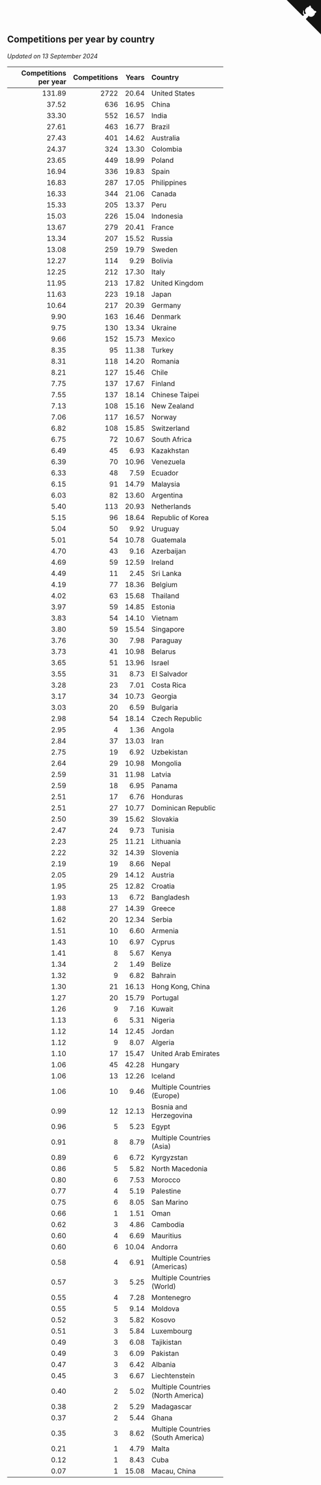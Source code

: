 ## Competitions per year by country

*Updated on 13 September 2024*

| Competitions per year | Competitions | Years | Country |
| ---: | ---: | ---: | :--- |
| 131.89 | 2722 | 20.64 | United States |
| 37.52 | 636 | 16.95 | China |
| 33.30 | 552 | 16.57 | India |
| 27.61 | 463 | 16.77 | Brazil |
| 27.43 | 401 | 14.62 | Australia |
| 24.37 | 324 | 13.30 | Colombia |
| 23.65 | 449 | 18.99 | Poland |
| 16.94 | 336 | 19.83 | Spain |
| 16.83 | 287 | 17.05 | Philippines |
| 16.33 | 344 | 21.06 | Canada |
| 15.33 | 205 | 13.37 | Peru |
| 15.03 | 226 | 15.04 | Indonesia |
| 13.67 | 279 | 20.41 | France |
| 13.34 | 207 | 15.52 | Russia |
| 13.08 | 259 | 19.79 | Sweden |
| 12.27 | 114 | 9.29 | Bolivia |
| 12.25 | 212 | 17.30 | Italy |
| 11.95 | 213 | 17.82 | United Kingdom |
| 11.63 | 223 | 19.18 | Japan |
| 10.64 | 217 | 20.39 | Germany |
| 9.90 | 163 | 16.46 | Denmark |
| 9.75 | 130 | 13.34 | Ukraine |
| 9.66 | 152 | 15.73 | Mexico |
| 8.35 | 95 | 11.38 | Turkey |
| 8.31 | 118 | 14.20 | Romania |
| 8.21 | 127 | 15.46 | Chile |
| 7.75 | 137 | 17.67 | Finland |
| 7.55 | 137 | 18.14 | Chinese Taipei |
| 7.13 | 108 | 15.16 | New Zealand |
| 7.06 | 117 | 16.57 | Norway |
| 6.82 | 108 | 15.85 | Switzerland |
| 6.75 | 72 | 10.67 | South Africa |
| 6.49 | 45 | 6.93 | Kazakhstan |
| 6.39 | 70 | 10.96 | Venezuela |
| 6.33 | 48 | 7.59 | Ecuador |
| 6.15 | 91 | 14.79 | Malaysia |
| 6.03 | 82 | 13.60 | Argentina |
| 5.40 | 113 | 20.93 | Netherlands |
| 5.15 | 96 | 18.64 | Republic of Korea |
| 5.04 | 50 | 9.92 | Uruguay |
| 5.01 | 54 | 10.78 | Guatemala |
| 4.70 | 43 | 9.16 | Azerbaijan |
| 4.69 | 59 | 12.59 | Ireland |
| 4.49 | 11 | 2.45 | Sri Lanka |
| 4.19 | 77 | 18.36 | Belgium |
| 4.02 | 63 | 15.68 | Thailand |
| 3.97 | 59 | 14.85 | Estonia |
| 3.83 | 54 | 14.10 | Vietnam |
| 3.80 | 59 | 15.54 | Singapore |
| 3.76 | 30 | 7.98 | Paraguay |
| 3.73 | 41 | 10.98 | Belarus |
| 3.65 | 51 | 13.96 | Israel |
| 3.55 | 31 | 8.73 | El Salvador |
| 3.28 | 23 | 7.01 | Costa Rica |
| 3.17 | 34 | 10.73 | Georgia |
| 3.03 | 20 | 6.59 | Bulgaria |
| 2.98 | 54 | 18.14 | Czech Republic |
| 2.95 | 4 | 1.36 | Angola |
| 2.84 | 37 | 13.03 | Iran |
| 2.75 | 19 | 6.92 | Uzbekistan |
| 2.64 | 29 | 10.98 | Mongolia |
| 2.59 | 31 | 11.98 | Latvia |
| 2.59 | 18 | 6.95 | Panama |
| 2.51 | 17 | 6.76 | Honduras |
| 2.51 | 27 | 10.77 | Dominican Republic |
| 2.50 | 39 | 15.62 | Slovakia |
| 2.47 | 24 | 9.73 | Tunisia |
| 2.23 | 25 | 11.21 | Lithuania |
| 2.22 | 32 | 14.39 | Slovenia |
| 2.19 | 19 | 8.66 | Nepal |
| 2.05 | 29 | 14.12 | Austria |
| 1.95 | 25 | 12.82 | Croatia |
| 1.93 | 13 | 6.72 | Bangladesh |
| 1.88 | 27 | 14.39 | Greece |
| 1.62 | 20 | 12.34 | Serbia |
| 1.51 | 10 | 6.60 | Armenia |
| 1.43 | 10 | 6.97 | Cyprus |
| 1.41 | 8 | 5.67 | Kenya |
| 1.34 | 2 | 1.49 | Belize |
| 1.32 | 9 | 6.82 | Bahrain |
| 1.30 | 21 | 16.13 | Hong Kong, China |
| 1.27 | 20 | 15.79 | Portugal |
| 1.26 | 9 | 7.16 | Kuwait |
| 1.13 | 6 | 5.31 | Nigeria |
| 1.12 | 14 | 12.45 | Jordan |
| 1.12 | 9 | 8.07 | Algeria |
| 1.10 | 17 | 15.47 | United Arab Emirates |
| 1.06 | 45 | 42.28 | Hungary |
| 1.06 | 13 | 12.26 | Iceland |
| 1.06 | 10 | 9.46 | Multiple Countries (Europe) |
| 0.99 | 12 | 12.13 | Bosnia and Herzegovina |
| 0.96 | 5 | 5.23 | Egypt |
| 0.91 | 8 | 8.79 | Multiple Countries (Asia) |
| 0.89 | 6 | 6.72 | Kyrgyzstan |
| 0.86 | 5 | 5.82 | North Macedonia |
| 0.80 | 6 | 7.53 | Morocco |
| 0.77 | 4 | 5.19 | Palestine |
| 0.75 | 6 | 8.05 | San Marino |
| 0.66 | 1 | 1.51 | Oman |
| 0.62 | 3 | 4.86 | Cambodia |
| 0.60 | 4 | 6.69 | Mauritius |
| 0.60 | 6 | 10.04 | Andorra |
| 0.58 | 4 | 6.91 | Multiple Countries (Americas) |
| 0.57 | 3 | 5.25 | Multiple Countries (World) |
| 0.55 | 4 | 7.28 | Montenegro |
| 0.55 | 5 | 9.14 | Moldova |
| 0.52 | 3 | 5.82 | Kosovo |
| 0.51 | 3 | 5.84 | Luxembourg |
| 0.49 | 3 | 6.08 | Tajikistan |
| 0.49 | 3 | 6.09 | Pakistan |
| 0.47 | 3 | 6.42 | Albania |
| 0.45 | 3 | 6.67 | Liechtenstein |
| 0.40 | 2 | 5.02 | Multiple Countries (North America) |
| 0.38 | 2 | 5.29 | Madagascar |
| 0.37 | 2 | 5.44 | Ghana |
| 0.35 | 3 | 8.62 | Multiple Countries (South America) |
| 0.21 | 1 | 4.79 | Malta |
| 0.12 | 1 | 8.43 | Cuba |
| 0.07 | 1 | 15.08 | Macau, China |


<a href="https://github.com/jonatanklosko/wca_statistics" class="github-corner" aria-label="View source on Github"><svg width="80" height="80" viewBox="0 0 250 250" style="fill:#151513; color:#fff; position: absolute; top: 0; border: 0; right: 0;" aria-hidden="true"><path d="M0,0 L115,115 L130,115 L142,142 L250,250 L250,0 Z"></path><path d="M128.3,109.0 C113.8,99.7 119.0,89.6 119.0,89.6 C122.0,82.7 120.5,78.6 120.5,78.6 C119.2,72.0 123.4,76.3 123.4,76.3 C127.3,80.9 125.5,87.3 125.5,87.3 C122.9,97.6 130.6,101.9 134.4,103.2" fill="currentColor" style="transform-origin: 130px 106px;" class="octo-arm"></path><path d="M115.0,115.0 C114.9,115.1 118.7,116.5 119.8,115.4 L133.7,101.6 C136.9,99.2 139.9,98.4 142.2,98.6 C133.8,88.0 127.5,74.4 143.8,58.0 C148.5,53.4 154.0,51.2 159.7,51.0 C160.3,49.4 163.2,43.6 171.4,40.1 C171.4,40.1 176.1,42.5 178.8,56.2 C183.1,58.6 187.2,61.8 190.9,65.4 C194.5,69.0 197.7,73.2 200.1,77.6 C213.8,80.2 216.3,84.9 216.3,84.9 C212.7,93.1 206.9,96.0 205.4,96.6 C205.1,102.4 203.0,107.8 198.3,112.5 C181.9,128.9 168.3,122.5 157.7,114.1 C157.9,116.9 156.7,120.9 152.7,124.9 L141.0,136.5 C139.8,137.7 141.6,141.9 141.8,141.8 Z" fill="currentColor" class="octo-body"></path></svg></a><style>.github-corner:hover .octo-arm{animation:octocat-wave 560ms ease-in-out}@keyframes octocat-wave{0%,100%{transform:rotate(0)}20%,60%{transform:rotate(-25deg)}40%,80%{transform:rotate(10deg)}}@media (max-width:500px){.github-corner:hover .octo-arm{animation:none}.github-corner .octo-arm{animation:octocat-wave 560ms ease-in-out}}</style>

